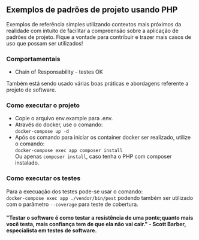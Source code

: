 ## Exemplos de padrões de projeto usando PHP
Exemplos de referência simples utilizando contextos mais próximos da realidade com intuito de facilitar
a compreensão sobre a aplicação de padrões de projeto. Fique a vontade para contribuir e trazer mais casos de uso que
possam ser utilizados!

### Comportamentais

- Chain of Responsability - testes OK


Também está sendo usado várias boas práticas e abordagens referente a projeto de software.


### Como executar o projeto
- Copie o arquivo env.example para .env.
- Através do docker, use o comando: <br>
``docker-compose up -d``
- Após os comando para iniciar os container docker ser realizado, utilize o comando: <br>
``docker-compose exec app composer install``<br>
Ou apenas ``composer install``, caso tenha o PHP com composer instalado.

### Como executar os testes
Para a execuação dos testes pode-se usar o comando: <br>
``docker-compose exec app ./vendor/bin/pest`` podendo também ser utilizado com
o parâmetro ``--coverage`` para teste de cobertura.

#### "Testar o software é como testar a resistência de uma ponte;quanto mais você testa, mais confiança tem de que ela não vai cair." - Scott Barber, especialista em testes de software.